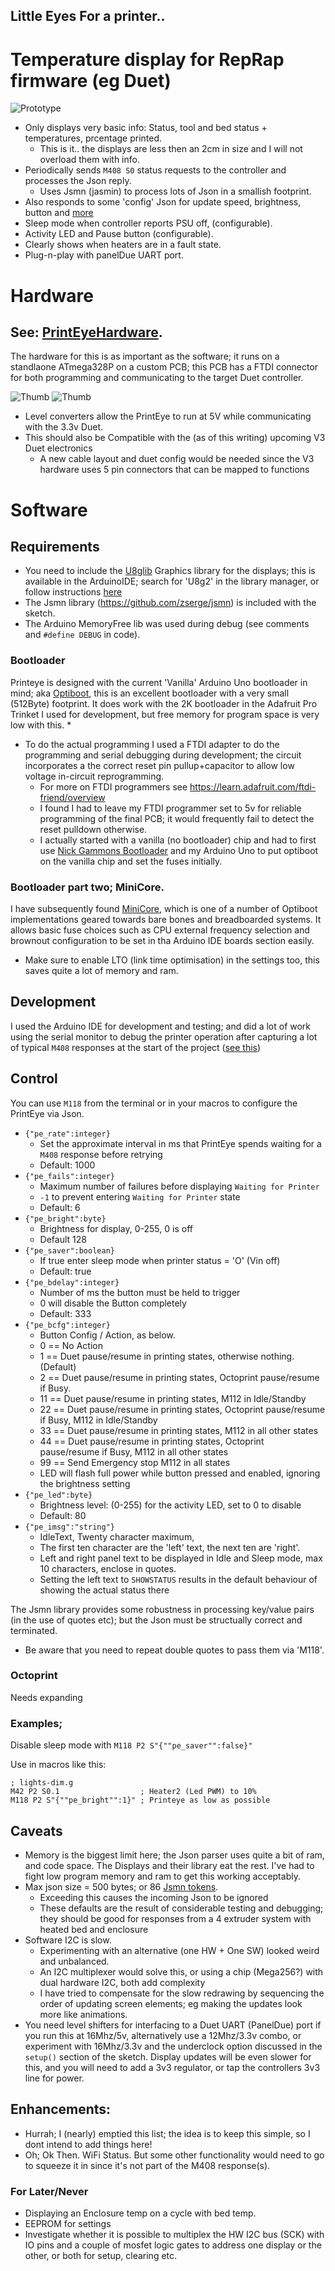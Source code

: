 ## Little Eyes For a printer..
# Temperature display for RepRap firmware (eg Duet)

![Prototype](./images/assembled-running.jpg)

* Only displays very basic info: Status, tool and bed status + temperatures, prcentage printed.
  * This is it.. the displays are less then an 2cm in size and I will not overload them with info.
* Periodically sends `M408 S0` status requests to the controller and processes the Json reply.
  * Uses Jsmn (jasmin) to process lots of Json in a smallish footprint.
* Also responds to some 'config' Json for update speed, brightness, button and [more](#control)
* Sleep mode when controller reports PSU off, (configurable).
* Activity LED and Pause button (configurable).
* Clearly shows when heaters are in a fault state.
* Plug-n-play with panelDue UART port.

# Hardware
## See: [PrintEyeHardware](https://github.com/easytarget/PrintEyeHardware).
The hardware for this is as important as the software; it runs on a standlaone ATmega328P on a custom PCB; this PCB has a FTDI connector for both programming and communicating to the target Duet controller.

![Thumb](./images/PrintEye-Schematic-thumb.png "Full Schematics in Hardware repo") ![Thumb](./images/PrintEye-pcb-thumb.jpg "Full KiCad files in Hardware repo")

* Level converters allow the PrintEye to run at 5V while communicating with the 3.3v Duet.
* This should also be Compatible with the (as of this writing) upcoming V3 Duet electronics
  * A new cable layout and duet config would be needed since the V3 hardware uses 5 pin connectors that can be mapped to functions

# Software
## Requirements 
* You need to include the [U8glib](https://github.com/olikraus/u8g2/) Graphics library for the displays; this is available in the ArduinoIDE; search for 'U8g2' in the library manager, or follow instructions [here](https://github.com/olikraus/u8g2/wiki) 
* The Jsmn library (https://github.com/zserge/jsmn) is included with the sketch.
* The Arduino MemoryFree lib was used during debug (see comments and `#define DEBUG` in code).
### Bootloader
Printeye is designed with the current 'Vanilla' Arduino Uno bootloader in mind; aka [Optiboot](https://github.com/Optiboot/optiboot), this is an excellent bootloader with a very small (512Byte) footprint.
It does work with the 2K bootloader in the Adafruit Pro Trinket I used for development, but free memory for program space is very low with this.
*
* To do the actual programming I used a FTDI adapter to do the programming and serial debugging during development; the circuit incorporates a the correct reset pin pullup+capacitor to allow low voltage in-circuit reprogramming.
  * For more on FTDI programmers see https://learn.adafruit.com/ftdi-friend/overview
  * I found I had to leave my FTDI programmer set to 5v for reliable programming of the final PCB; it would frequently fail to detect the reset pulldown otherwise.
  * I actually started with a vanilla (no bootloader) chip and had to first use [Nick Gammons Bootloader](http://www.gammon.com.au/bootloader) and my Arduino Uno to put optiboot on the vanilla chip and set the fuses initially.
### Bootloader part two; MiniCore.
I have subsequently found [MiniCore](https://github.com/MCUdude/MiniCore), which is one of a number of Optiboot implementations geared towards bare bones and breadboarded systems. It allows basic fuse choices such as CPU external frequency selection and brownout configuration to be set in tha Arduino IDE boards section easily. 
* Make sure to enable LTO (link time optimisation) in the settings too, this saves quite a lot of memory and ram.

## Development
I used the Arduino IDE for development and testing; and did a lot of work using the serial monitor to debug the printer operation after capturing a lot of typical `M408` responses at the start of the project ([see this](./tools/M408log.txt))

## Control
You can use `M118` from the terminal or in your macros to configure the PrintEye via Json.

* `{"pe_rate":integer}`
  * Set the approximate interval in ms that PrintEye spends waiting for a `M408` response before retrying
  * Default: 1000
* `{"pe_fails":integer}`
  * Maximum number of failures before displaying `Waiting for Printer`
  * `-1` to prevent entering `Waiting for Printer` state
  * Default: 6
* `{"pe_bright":byte}`
  * Brightness for display, 0-255, 0 is off
  * Default 128
* `{"pe_saver":boolean}`
  * If true enter sleep mode when printer status = 'O' (Vin off)
  * Default: true
* `{"pe_bdelay":integer}`
  * Number of ms the button must be held to trigger
  * 0 will disable the Button completely
  * Default: 333
* `{"pe_bcfg":integer}`
  * Button Config / Action, as below.
   *  0 == No Action
   *  1 == Duet pause/resume in printing states, otherwise nothing. (Default)
   *  2 == Duet pause/resume in printing states, Octoprint pause/resume if Busy.
   * 11 == Duet pause/resume in printing states, M112 in Idle/Standby
   * 22 == Duet pause/resume in printing states, Octoprint pause/resume if Busy, M112 in Idle/Standby
   * 33 == Duet pause/resume in printing states, M112 in all other states
   * 44 == Duet pause/resume in printing states, Octoprint pause/resume if Busy, M112 in all other states
   * 99 == Send Emergency stop M112 in all states
  * LED will flash full power while button pressed and enabled, ignoring the brightness setting
* `{"pe_led":byte}`
  * Brightness level: (0-255) for the activity LED, set to 0 to disable
  * Default: 80
* `{"pe_imsg":"string"}`
  * IdleText, Twenty character maximum, 
  * The first ten character are the 'left' text, the next ten are 'right'.
  * Left and right panel text to be displayed in Idle and Sleep mode, max 10 characters, enclose in quotes.
  * Setting the left text to `SHOWSTATUS` results in the default behaviour of showing the actual status there

The Jsmn library provides some robustness in processing key/value pairs (in the use of quotes etc); but the Json must be structually correct and terminated.
* Be aware that you need to repeat double quotes to pass them via 'M118'.

### Octoprint
Needs expanding

### Examples; 
Disable sleep mode with `M118 P2 S"{""pe_saver"":false}"`

Use in macros like this:

```
; lights-dim.g
M42 P2 S0.1                  ; Heater2 (Led PWM) to 10%
M118 P2 S"{""pe_bright"":1}" ; Printeye as low as possible
```

## Caveats
* Memory is the biggest limit here; the Json parser uses quite a bit of ram, and code space. The Displays and their library eat the rest. I've had to fight low program memory and ram to get this working acceptably.
* Max json size = 500 bytes; or 86 [Jsmn tokens](https://github.com/zserge/jsmn#design).
  * Exceeding this causes the incoming Json to be ignored 
  * These defaults are the result of considerable testing and debugging; they should be good for responses from a 4 extruder system with heated bed and enclosure
* Software I2C is slow. 
  * Experimenting with an alternative (one HW + One SW) looked weird and unbalanced.
  * An I2C multiplexer would solve this, or using a chip (Mega256?) with dual hardware I2C, both add complexity
  * I have tried to compensate for the slow redrawing by sequencing the order of updating screen elements; eg making the updates look more like animations.
* You need level shifters for interfacing to a Duet UART (PanelDue) port if you run this at 16Mhz/5v, alternatively use a 12Mhz/3.3v combo, or experiment with 16Mhz/3.3v and the underclock option discussed in the `setup()` section of the sketch. Display updates will be even slower for this, and you will need to add a 3v3 regulator, or tap the controllers 3v3 line for power.

## Enhancements: 
* Hurrah; I (nearly) emptied this list; the idea is to keep this simple, so I dont intend to add things here!
* Oh; Ok Then. WiFi Status. But some other functionality would need to go to squeeze it in since it's not part of the M408 response(s).


### For Later/Never
* Displaying an Enclosure temp on a cycle with bed temp.
* EEPROM for settings
* Investigate whether it is possible to multiplex the HW I2C bus (SCK) with IO pins and a couple of mosfet logic gates to address one display or the other, or both for setup, clearing etc. 
